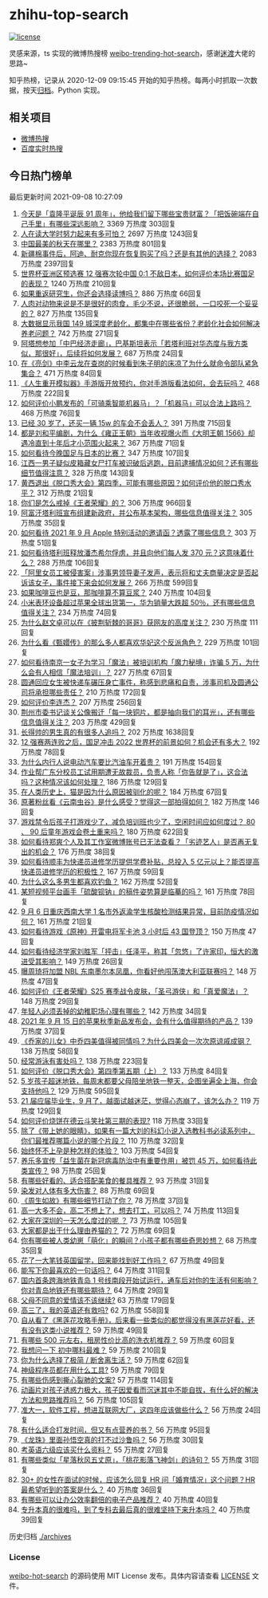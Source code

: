 # zhihu-top-search

[![license](https://img.shields.io/github/license/Arrackisarookie/zhihu-top-search)](https://github.com/Arrackisarookie/zhihu-top-search/blob/master/LICENSE)

灵感来源，ts 实现的微博热搜榜 [weibo-trending-hot-search](https://github.com/justjavac/weibo-trending-hot-search)，感谢[迷渡](https://github.com/justjavac)大佬的思路~

知乎热榜，记录从 2020-12-09 09:15:45 开始的知乎热榜。每两小时抓取一次数据，按天[归档](./archives)。Python 实现。

## 相关项目
+ [微博热搜](https://github.com/Arrackisarookie/weibo-hot-search)
+ [百度实时热搜](https://github.com/Arrackisarookie/baidu-hot-search)

## 今日热门榜单

<!-- Rank Begin -->

最后更新时间 2021-09-08 10:27:09

1. [今天是「袁隆平诞辰 91 周年」，他给我们留下哪些宝贵财富？「把饭碗端在自己手里」有哪些深远影响？](https://www.zhihu.com/question/485193733) 3369 万热度 303回复
1. [人在读大学时努力起来有多可怕？](https://www.zhihu.com/question/304422827) 2697 万热度 1243回复
1. [中国最美的秋天在哪里？](https://www.zhihu.com/question/25516962) 2383 万热度 801回复
1. [新疆棉事件后，阿迪、耐克你现在恢复购买了吗？还是有其他的选择？](https://www.zhihu.com/question/465033483) 2083 万热度 2397回复
1. [世界杯亚洲区预选赛 12 强赛次轮中国 0:1 不敌日本，如何评价本场比赛国足的表现？](https://www.zhihu.com/question/485320038) 1240 万热度 210回复
1. [如果重返研究生，你还会选择读博吗？](https://www.zhihu.com/question/483788278) 886 万热度 66回复
1. [人肉对动物来说是不是很好的肉食，毛少不说，还很脆弱，一口咬死一个妥妥的？](https://www.zhihu.com/question/477807786) 827 万热度 135回复
1. [大数据显示我国 149 城深度老龄化，都集中在哪些省份？老龄化社会如何解决养老问题？](https://www.zhihu.com/question/484982858) 742 万热度 271回复
1. [阿塔想参加「中巴经济走廊」，巴基斯坦表示「若塔利班对华态度与我方类似，那很好」，后续将如何发展？](https://www.zhihu.com/question/485239844) 687 万热度 24回复
1. [在《亮剑》中李云龙在查岗的时候看到朱子明的床凉了为什么就命令部队紧急集合？](https://www.zhihu.com/question/348869509) 471 万热度 84回复
1. [《人生重开模拟器》手游版开放预约，你对手游版看法如何，会去玩吗？](https://www.zhihu.com/question/485231623) 468 万热度 222回复
1. [如何评价小鹏发布的「可骑乘智能机器马」？「机器马」可以合法上路吗？](https://www.zhihu.com/question/485255102) 468 万热度 76回复
1. [已经 30 岁了，还买一辆 15w 的车会不会丢人？](https://www.zhihu.com/question/484218237) 391 万热度 715回复
1. [都是刘和平编剧，为什么《雍正王朝》当年收视爆火而《大明王朝 1566》却遇冷直到十年后才小范围火起来？](https://www.zhihu.com/question/478233531) 367 万热度 71回复
1. [如何看待今晚国足与日本的比赛？](https://www.zhihu.com/question/485194011) 347 万热度 107回复
1. [江西一男子疑似皮箱藏女尸打车被识破后逃跑，目前逮捕情况如何？还有哪些细节值得注意？](https://www.zhihu.com/question/485333193) 328 万热度 143回复
1. [黄西退出《脱口秀大会》第四季，可能有哪些原因？如何评价他的脱口秀水平？](https://www.zhihu.com/question/485374020) 312 万热度 21回复
1. [你们是怎么戒掉《王者荣耀》的？](https://www.zhihu.com/question/457993130) 306 万热度 966回复
1. [阿富汗塔利班宣布组建新政府，并公布基本架构，哪些信息值得关注？](https://www.zhihu.com/question/485395119) 305 万热度 35回复
1. [如何看待 2021 年 9 月 Apple 特别活动的邀请函？透露了哪些信息？](https://www.zhihu.com/question/485413476) 303 万热度 51回复
1. [如何看待塔利班释放潘杰希尔俘虏，并且向他们每人发 370 元？这意味着什么？](https://www.zhihu.com/question/485209591) 288 万热度 106回复
1. [「阿里女员工被侵害案」涉事男领导妻子发声，表示将和丈夫商量决定是否起诉该女子，事件接下来会如何发展？](https://www.zhihu.com/question/485195286) 266 万热度 599回复
1. [如果咖啡豆也是豆，那咖啡算不算豆浆？](https://www.zhihu.com/question/483758716) 240 万热度 104回复
1. [小米表环设备超过苹果全球出货第一，华为销量大跌超 50％，还有哪些信息值得关注？](https://www.zhihu.com/question/484683869) 234 万热度 74回复
1. [为什么赵文卓可以在《披荆斩棘的哥哥》获网友的高度关注？](https://www.zhihu.com/question/483432914) 230 万热度 111回复
1. [为什么看《甄嬛传》的那么多人都喜欢华妃这个反派角色？](https://www.zhihu.com/question/24823315) 229 万热度 101回复
1. [如何看待南京一女子为学习「魔法」被培训机构「魔力秘境」诈骗 5 万，为什么会有人相信「魔法培训」？](https://www.zhihu.com/question/485226563) 227 万热度 67回复
1. [圆通回应女生被快递车碾压身亡事件，称感到悲痛和自责，涉事司机及圆通公司将承担哪些责任？](https://www.zhihu.com/question/485222103) 210 万热度 172回复
1. [如何评价李连杰？](https://www.zhihu.com/question/48624630) 207 万热度 256回复
1. [荆州市委书记谈关公像搬迁「每一块铜片，都是抽向我们的耳光」，还有哪些信息值得关注？](https://www.zhihu.com/question/485228372) 203 万热度 429回复
1. [长得帅的男生真的有很多人追吗？](https://www.zhihu.com/question/466307046) 202 万热度 1638回复
1. [12 强赛两连败之后，国足冲击 2022 世界杯的前景如何？机会还有多大？](https://www.zhihu.com/question/485418486) 192 万热度 78回复
1. [为什么内行人说电动汽车要比汽油车开着贵？](https://www.zhihu.com/question/473523126) 191 万热度 154回复
1. [作业帮广东分校员工试用期遭无故裁员，负责人称「你告就是了」，这合法吗？这种情况该如何处理？](https://www.zhihu.com/question/485248419) 186 万热度 129回复
1. [在人类历史上，猫是因为什么原因被驯化的呢？](https://www.zhihu.com/question/399880441) 184 万热度 67回复
1. [原著粉丝看《云南虫谷》是什么感受？觉得这一部拍得如何？](https://www.zhihu.com/question/483556325) 182 万热度 146回复
1. [游戏禁令后孩子打游戏少了，减负培训班也少了，空闲时间应如何度过？ 80 、 90 后童年游戏会卷土重来吗？](https://www.zhihu.com/question/485051536) 180 万热度 622回复
1. [如何看待郑爽个人及其工作室微博账号已无法查看？「劣迹艺人」是否再无复出的机会？](https://www.zhihu.com/question/485315447) 176 万热度 38回复
1. [如何看待顺丰为快递员进修学历提供学费补贴，总投入 5 亿元以上？能否提高快递员进修学历的积极性？](https://www.zhihu.com/question/485204270) 167 万热度 59回复
1. [为什么这么多男生都喜欢钓鱼？](https://www.zhihu.com/question/483306668) 162 万热度 52回复
1. [某短视频平台画手「硫酸钡钠」的稿件姿势算是临摹的吗？](https://www.zhihu.com/question/484882259) 161 万热度 78回复
1. [9 月 6 日重庆西南大学 1 名市外返渝学生核酸检测结果异常，目前防疫情况如何？](https://www.zhihu.com/question/485167022) 161 万热度 21回复
1. [如何看待游戏《原神》开雷电将军卡池 3 小时后 43 国登顶？](https://www.zhihu.com/question/484478612) 150 万热度 47回复
1. [如何看待经济学家刘胜军「抨击」任泽平，称其「忽悠」了许家印，恒大的激进受其影响？](https://www.zhihu.com/question/485219813) 149 万热度 26回复
1. [曝周琦将加盟 NBL 东南墨尔本凤凰，你看好他闯荡澳大利亚联赛吗？](https://www.zhihu.com/question/485130832) 148 万热度 47回复
1. [如何评价《王者荣耀》S25 赛季战令皮肤，「圣弓游侠」和「真爱魔法」？](https://www.zhihu.com/question/485118863) 148 万热度 29回复
1. [年轻人必须丢掉的幼稚职场心理有哪些？](https://www.zhihu.com/question/484405014) 142 万热度 34回复
1. [2021 年 9 月 15 日的苹果秋季新品发布会，会有什么值得期待的产品？](https://www.zhihu.com/question/485413262) 139 万热度 37回复
1. [《乔家的儿女》中乔四美值得被同情吗？为什么四美会一次次原谅戚成钢？](https://www.zhihu.com/question/484600151) 138 万热度 58回复
1. [经常游泳有害处吗？](https://www.zhihu.com/question/470855035) 138 万热度 223回复
1. [如何评价《脱口秀大会》第四季第五期（上）？](https://www.zhihu.com/question/485245336) 133 万热度 84回复
1. [5 岁孩子超迷地铁，每周末都要父母陪坐地铁一整天，企图坐遍全上海，你会支持他吗？](https://www.zhihu.com/question/484372748) 129 万热度 595回复
1. [21 届应届毕业生，9 月了，越面试越迷茫，觉得心态崩了，该怎么办？](https://www.zhihu.com/question/484278176) 119 万热度 129回复
1. [如何评价烧饼在德云斗笑社第三期的表现?](https://www.zhihu.com/question/485146663) 118 万热度 33回复
1. [除了《带上她的眼睛》，如果有一篇大刘的科幻小说入选教科书必读系列中，你们最推荐哪篇小说的哪个片段？](https://www.zhihu.com/question/484977538) 110 万热度 32回复
1. [始终怀不上孕是种怎样的体验？](https://www.zhihu.com/question/267000720) 103 万热度 54回复
1. [养乐多宣传「益生菌在新冠病毒防治中有重要作用」被罚 45 万，如何看待此类宣传？](https://www.zhihu.com/question/485026413) 98 万热度 25回复
1. [有哪些好看的、适合搭配美食的餐具推荐？](https://www.zhihu.com/question/23454759) 93 万热度 31回复
1. [染发对人体有多大伤害？](https://www.zhihu.com/question/295486674) 88 万热度 69回复
1. [《周生如故》有哪些细节打动了你？](https://www.zhihu.com/question/483879585) 78 万热度 37回复
1. [高一大多不会，高二不想上了，想去打工，可以吗？](https://www.zhihu.com/question/485188208) 74 万热度 113回复
1. [大家在深圳的一天怎么度过的呢 ？](https://www.zhihu.com/question/479143486) 73 万热度 105回复
1. [大家都是出于什么理由养猫的？](https://www.zhihu.com/question/480847855) 72 万热度 69回复
1. [你有哪些被人类幼崽「萌化」的瞬间？小孩子都有哪些奇思妙想？](https://www.zhihu.com/question/484861360) 68 万热度 35回复
1. [花了一大笔钱英国留学，回来能找到好工作吗？](https://www.zhihu.com/question/477157158) 67 万热度 49回复
1. [能写下你最喜欢的一句话吗？](https://www.zhihu.com/question/482815417) 64 万热度 311回复
1. [国内首条跨海地铁青岛 1 号线南段开始试运行，通车后对你的生活有何影响？你对青岛地铁还有哪些期待？](https://www.zhihu.com/question/485222996) 64 万热度 29回复
1. [父母不同意的爱情该不该继续?](https://www.zhihu.com/question/485215803) 63 万热度 179回复
1. [高三了，我的英语还有救吗?](https://www.zhihu.com/question/481043049) 62 万热度 558回复
1. [自从看了《黑莲花攻略手册》，后来看一些类似的都觉得没有黑莲花好看，还有没有这类小说推荐？](https://www.zhihu.com/question/337178212) 59 万热度 49回复
1. [有哪些 500 元左右，租房性价比高的洗衣机推荐？](https://www.zhihu.com/question/387233894) 59 万热度 60回复
1. [我想问一下 初中哪科最难？](https://www.zhihu.com/question/484190478) 59 万热度 210回复
1. [你为什么选择了极简 / 断舍离生活？](https://www.zhihu.com/question/368822447) 59 万热度 62回复
1. [神级程序员都在用什么工具?](https://www.zhihu.com/question/465346075) 59 万热度 79回复
1. [有哪些伤感到撕心裂肺的文案?](https://www.zhihu.com/question/459224880) 57 万热度 114回复
1. [动画片对孩子诱惑力极大，孩子因爱看而沉迷其中不能自拔，有什么好的解决方法和思路推荐吗？](https://www.zhihu.com/question/475519620) 56 万热度 105回复
1. [准大一，软件工程，想进互联网大厂，这四年应该做些什么？](https://www.zhihu.com/question/476165475) 56 万热度 24回复
1. [有什么适合打发时间，但又有点营养的书？](https://www.zhihu.com/question/485183660) 56 万热度 95回复
1. [《龙珠》里面孙悟空真的打不过沙鲁吗？](https://www.zhihu.com/question/28888180) 56 万热度 30回复
1. [考英语六级应该买什么资料？](https://www.zhihu.com/question/344969598) 55 万热度 27回复
1. [有哪些类似「星落秋风五丈原」，「桃花影落飞神剑」的诗句？](https://www.zhihu.com/question/430567751) 55 万热度 31回复
1. [30+ 的女性在面试的时候，应该怎么回复 HR 问「婚育情况」这个问题？HR 最希望听到的答案是什么？](https://www.zhihu.com/question/480127594) 40 万热度 36回复
1. [有哪些可以让办公效率翻倍的电子产品推荐？](https://www.zhihu.com/question/483642352) 40 万热度 40回复
1. [专升本真的很难吗，到了专科去最后真的很难坚持下来升本吗？](https://www.zhihu.com/question/478766172) 40 万热度 39回复
<!-- Rank End -->

历史归档 [./archives](./archives)

### License

[weibo-hot-search](https://github.com/Arrackisarookie/zhihu-top-search) 的源码使用 MIT License 发布。具体内容请查看 [LICENSE](./LICENSE) 文件。
